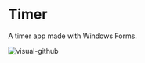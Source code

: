# Timer

A timer app made with Windows Forms.

![visual-github](https://github.com/inTheOctagon/timer-wfa/assets/93601245/11a167c4-c2f6-4985-89a9-19c3c7f9c42a)
